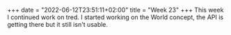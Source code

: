 +++
date = "2022-06-12T23:51:11+02:00"
title = "Week 23"
+++
This week I continued work on tred. I started working on the World concept, the API is getting there but it still isn't usable.
